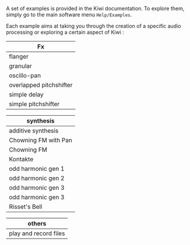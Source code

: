 A set of examples is provided in the Kiwi documentation. To explore them, simply go to the main software menu `Help/Examples`.

Each example aims at taking you through the creation of a specific audio processing or exploring a certain aspect of Kiwi :

| Fx                                    |
|---------------------------------------|
| flanger                               |
| granular                              |
| oscillo-pan                           |
| overlapped pitchshifter               |
| simple delay                          |
| simple pitchshifter                   |

| synthesis                             |
|---------------------------------------|
| additive synthesis                    |
| Chowning FM with Pan                  |
| Chowning FM                           |
| Kontakte                              |
| odd harmonic gen 1                    |
| odd harmonic gen 2                    |
| odd harmonic gen 3                    |
| odd harmonic gen 3                    |
| Risset's Bell                         |

| others                                |
|---------------------------------------|
| play and record files             
